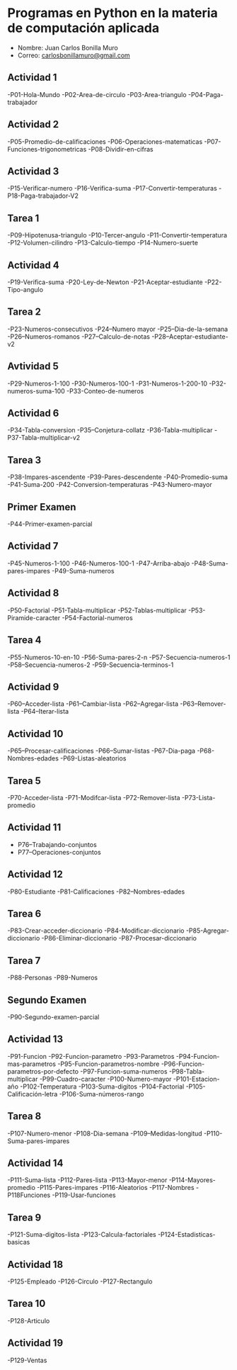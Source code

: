 # Programas en Python en la materia de computación aplicada

- Nombre: Juan Carlos Bonilla Muro
- Correo: carlosbonillamuro@gmail.com

## Actividad 1

-P01-Hola-Mundo
-P02-Area-de-circulo
-P03-Area-triangulo
-P04-Paga-trabajador

## Actividad 2

-P05-Promedio-de-calificaciones
-P06-Operaciones-matematicas
-P07-Funciones-trigonometricas
-P08-Dividir-en-cifras
                          
## Actividad 3

-P15-Verificar-numero
-P16-Verifica-suma
-P17-Convertir-temperaturas
-P18-Paga-trabajador-V2

## Tarea 1

-P09-Hipotenusa-triangulo
-P10-Tercer-angulo
-P11-Convertir-temperatura
-P12-Volumen-cilindro
-P13-Calculo-tiempo
-P14-Numero-suerte

## Actividad 4

-P19-Verifica-suma
-P20-Ley-de-Newton
-P21-Aceptar-estudiante
-P22-Tipo-angulo

## Tarea 2

-P23-Numeros-consecutivos
-P24–Numero mayor
-P25–Dia-de-la-semana
-P26–Numeros-romanos
-P27–Calculo-de-notas
-P28–Aceptar-estudiante-v2

## Avtividad 5

-P29-Numeros-1-100
-P30-Numeros-100-1
-P31-Numeros-1-200-10
-P32-numeros-suma-100
-P33-Conteo-de-numeros

## Actividad 6

-P34-Tabla-conversion
-P35–Conjetura-collatz
-P36-Tabla-multiplicar
-P37-Tabla-multiplicar-v2

## Tarea 3

-P38-Impares-ascendente
-P39-Pares-descendente
-P40-Promedio-suma
-P41-Suma-200
-P42-Conversion-temperaturas
-P43-Numero-mayor

## Primer Examen

-P44-Primer-examen-parcial

## Actividad 7

-P45-Numeros-1-100
-P46-Numeros-100-1
-P47-Arriba-abajo
-P48-Suma-pares-impares
-P49-Suma-numeros

## Actividad 8

-P50-Factorial
-P51-Tabla-multiplicar
-P52-Tablas-multiplicar
-P53-Piramide-caracter
-P54-Factorial-numeros

## Tarea 4

-P55-Numeros-10-en-10
-P56-Suma-pares-2-n
-P57-Secuencia-numeros-1
-P58–Secuencia-numeros-2
-P59-Secuencia-terminos-1

## Actividad 9

-P60–Acceder-lista
-P61–Cambiar-lista
-P62–Agregar-lista
-P63–Remover-lista
-P64–Iterar-lista


## Actividad 10

-P65–Procesar-calificaciones
-P66–Sumar-listas
-P67-Dia-paga
-P68-Nombres-edades
-P69-Listas-aleatorios

## Tarea 5

-P70-Acceder-lista
-P71-Modifcar-lista
-P72-Remover-lista
-P73-Lista-promedio

## Actividad 11
- P76–Trabajando-conjuntos
- P77–Operaciones-conjuntos

## Actividad 12

-P80-Estudiante
-P81-Calificaciones
-P82–Nombres-edades

## Tarea 6

-P83-Crear-acceder-diccionario
-P84-Modificar-diccionario
-P85-Agregar-diccionario
-P86-Eliminar-diccionario
-P87-Procesar-diccionario

## Tarea 7

-P88-Personas
-P89-Numeros

## Segundo Examen

-P90-Segundo-examen-parcial

## Actividad 13

-P91-Funcion
-P92-Funcion-parametro
-P93-Parametros
-P94-Funcion-mas-parametros
-P95-Funcion-parametros-nombre
-P96-Funcion-parametros-por-defecto
-P97-Funcion-suma-numeros
-P98-Tabla-multiplicar
-P99-Cuadro-caracter
-P100-Numero-mayor
-P101-Estacion-año
-P102-Temperatura
-P103-Suma-digitos
-P104-Factorial
-P105-Calificación-letra
-P106-Suma-números-rango

## Tarea 8 

-P107-Numero-menor
-P108-Dia-semana
-P109–Medidas-longitud
-P110-Suma-pares-impares


## Actividad 14

-P111-Suma-lista
-P112-Pares-lista
-P113-Mayor-menor
-P114-Mayores-promedio
-P115-Pares-impares
-P116-Aleatorios
-P117-Nombres
-P118Funciones
-P119-Usar-funciones

## Tarea 9

-P121-Suma-digitos-lista
-P123-Calcula-factoriales
-P124-Estadisticas-basicas

## Actividad 18

-P125-Empleado
-P126-Circulo
-P127-Rectangulo

## Tarea 10

-P128-Articulo

## Actividad 19

-P129-Ventas